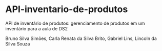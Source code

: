 # API-inventario-de-produtos
API de inventário de produtos: gerenciamento de produtos em um inventário para a aula de DS2

Bruno Silva Simões,
Carla Renata da Silva Brito,
Gabriel Lins,
Lincoln da Silva Souza
